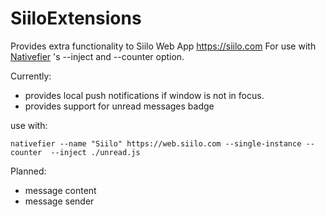 # SiiloExtensions
Provides extra functionality to Siilo Web App https://siilo.com 
For use with [Nativefier](https://github.com/jiahaog/nativefier) 's --inject and --counter option.

Currently:

* provides local push notifications if window is not in focus.
* provides support for unread messages badge 

use with:

`nativefier --name "Siilo" https://web.siilo.com --single-instance --counter  --inject ./unread.js`

Planned:

* message content
* message sender
